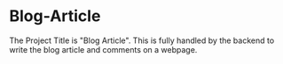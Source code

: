 # Blog-Article
The Project Title is "Blog Article". This is fully handled by the backend to write the blog article and comments on a webpage.
